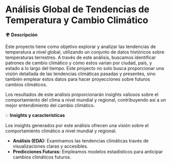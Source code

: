 # Análisis Global de Tendencias de Temperatura y Cambio Climático

🌍 **Descripción**   

Este proyecto tiene como objetivo explorar y analizar las tendencias de temperatura a nivel global, utilizando un conjunto de datos históricos sobre temperaturas terrestres. A través de este análisis, buscamos identificar patrones de cambio climático y cómo estos varían por ciudad, país, y estado a lo largo del tiempo. Este proyecto no solo busca proporcionar una visión detallada de las tendencias climáticas pasadas y presentes, sino también emplear estos datos para hacer proyecciones sobre futuros cambios climáticos.       

Los resultados de este análisis proporcionarán insights valiosos sobre el comportamiento del clima a nivel mundial y regional, contribuyendo así a un mejor entendimiento del cambio climático. 

💡 **Insights y características**   

Los insights generados por este análisis ofrecen una visión  sobre el comportamiento climático a nivel mundial y regional. 

- **Análisis (EDA):** Examinamos las tendencias climáticas  través de visualizaciones claras y accesibles.
- **Predicciones Futuras:** Empleamos modelos estadísticos para anticipar cambios climáticos futuros.

